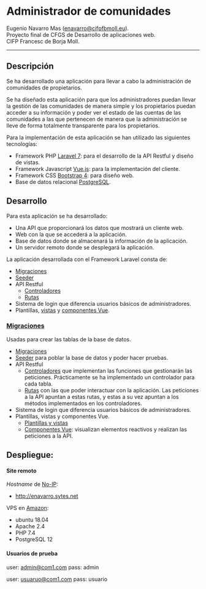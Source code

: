 # Administrador de comunidades

Eugenio Navarro Mas (enavarro@cifpfbmoll.eu).   
Proyecto final de CFGS de Desarrollo de aplicaciones web.   
CIFP Francesc de Borja Moll.   

---

## Descripción

Se ha desarrollado una aplicación para llevar a cabo la administración de comunidades de propietarios.

Se ha diseñado esta aplicación para que los administradores puedan llevar la gestión de las comunidades de manera simple y los propietarios puedan acceder a su información y poder ver el estado de las cuentas de las comunidades a las que pertenecen de manera que la administración se lleve de forma totalmente transparente para los propietarios.

Para la implementación de esta aplicación se han utilizado las siguientes tecnologías:
- Framework PHP [Laravel 7](https://laravel.com/): para el desarrollo de la API Restful y diseño de vistas.
- Framework Javascript [Vue.js](https://vuejs.org/): para la implementación del cliente.
- Framework CSS [Bootstrap 4](https://getbootstrap.com/): para diseño web.
- Base de datos relacional [PostgreSQL](https://www.postgresql.org/).

## Desarrollo

Para esta aplicación se ha desarrollado:
- Una API que proporcionará los datos que mostrará un cliente web.
- Web con la que se accederá a la aplicación.
- Base de datos donde se almacenará la información de la aplicación.
- Un servidor remoto donde se desplegará la aplicación.

La aplicación desarrollada con el Framework Laravel consta de:
- [Migraciones](https://github.com/enm1986/DAW-Proyecto-Final/tree/master/database/migrations) 
- [Seeder](https://github.com/enm1986/DAW-Proyecto-Final/tree/master/database/seeds)
- API Restful
    - [Controladores](https://github.com/enm1986/DAW-Proyecto-Final/tree/master/app/Http/Controllers/API)
    - [Rutas](https://github.com/enm1986/DAW-Proyecto-Final/tree/master/routes)
- Sistema de login que diferencia usuarios básicos de administradores.
- Plantillas, [vistas](https://github.com/enm1986/DAW-Proyecto-Final/tree/master/resources/views) y [componentes Vue](https://github.com/enm1986/DAW-Proyecto-Final/tree/master/resources/js).

### [Migraciones](https://github.com/enm1986/DAW-Proyecto-Final/tree/master/database/migrations)

Usadas para crear las tablas de la base de datos.


- [Migraciones](https://github.com/enm1986/DAW-Proyecto-Final/tree/master/database/migrations) 
- [Seeder](https://github.com/enm1986/DAW-Proyecto-Final/tree/master/database/seeds) para poblar la base de datos y poder hacer pruebas.
- API Restful
    - [Controladores](https://github.com/enm1986/DAW-Proyecto-Final/tree/master/app/Http/Controllers/API) que implementan las funciones que gestionarán las peticiones. Prácticamente se ha implementado un controlador para cada tabla.
    - [Rutas](https://github.com/enm1986/DAW-Proyecto-Final/tree/master/routes) con las que poder interactuar con la aplicación. Las peticiones a la API apuntan a estas rutas, y estas a su vez apuntan a los métodos implementados en los controladores.
- Sistema de login que diferencia usuarios básicos de administradores.
- Plantillas, vistas y componentes Vue.
    - [Plantillas y vistas](https://github.com/enm1986/DAW-Proyecto-Final/tree/master/resources/views)
    - [Componentes Vue](https://github.com/enm1986/DAW-Proyecto-Final/tree/master/resources/js): visualizan elementos reactivos y realizan las peticiones a la API.


## Despliegue:

#### Site remoto

*Hostname* de [No-IP](https://www.noip.com/):
- http://enavarro.sytes.net

VPS en [Amazon](https://aws.amazon.com/es/): 
- ubuntu 18.04
- Apache 2.4
- PHP 7.4
- PostgreSQL 12 

#### Usuarios de prueba

user: admin@com1.com 
pass: admin 

user: usuaruo@com1.com
pass: usuario


